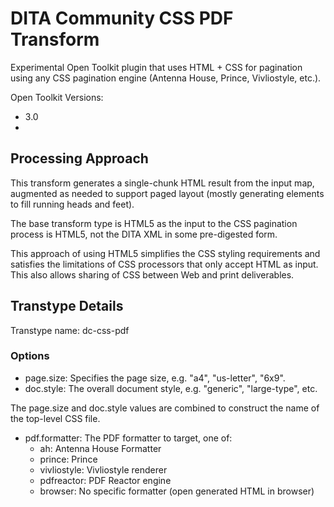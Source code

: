 # DITA Community CSS PDF Transform

Experimental Open Toolkit plugin that uses HTML + CSS for pagination using any CSS pagination engine (Antenna House, Prince, Vivliostyle, etc.).

Open Toolkit Versions:

- 3.0
- 
## Processing Approach

This transform generates a single-chunk HTML result from the input map, augmented as needed to support paged layout (mostly generating elements to fill running heads and feet).

The base transform type is HTML5 as the input to the CSS pagination process is HTML5, not the DITA XML in some pre-digested form. 

This approach of using HTML5 simplifies the CSS styling requirements and satisfies the limitations of CSS processors that only accept HTML as input. This also allows sharing of CSS between Web and print deliverables.

## Transtype Details

Transtype name: dc-css-pdf

### Options

- page.size: Specifies the page size, e.g. "a4", "us-letter", "6x9". 
- doc.style: The overall document style, e.g. "generic", "large-type", etc.

The page.size and doc.style values are combined to construct the name of the top-level CSS file.

- pdf.formatter: The PDF formatter to target, one of:
  - ah: Antenna House Formatter
  - prince: Prince
  - vivliostyle: Vivliostyle renderer
  - pdfreactor: PDF Reactor engine
  - browser: No specific formatter (open generated HTML in browser)
